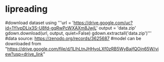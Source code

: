 # lipreading
#download dataset using 
'''url = 'https://drive.google.com/uc?id=1YlvpDLix3S-U8fd-gqRwPcWXAXm8JwjL'
output = 'data.zip'
gdown.download(url, output, quiet=False)
gdown.extractall('data.zip')'''
#data source: https://zenodo.org/records/3625687
#model can be downloaded from "https://drive.google.com/file/d/1LlhLtnJHHyoLXf0zRB5WyBajfQOjn65W/view?usp=drive_link"
